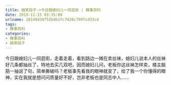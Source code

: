 ```yaml
---
title: 搞笑段子->今日跟媳妇儿一同逛街 | 糗事百科
date: 2019-11-15 03:35:09
urlname: 18149d34f52b4b1fc7420c799fcd33cd
tags: 
- 糗事百科
categories:
- 糗事百科
- 搞笑段子
---
```

今日跟媳妇儿一同逛街，走着走着，看到路边一摊在卖丝袜，媳妇儿说本人的丝袜好几条都抽丝了，特地去买几双吧，因而媳妇儿问，老板你这丝袜怎样卖，楼主脑筋一抽说了句，简单撕破吗？老板事先看我的眼神就变了，给了我一个你懂得的眼神，实在我就是想问问质量好不好，岂非老板也是同志中人……


